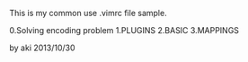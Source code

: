 This is my common use .vimrc file sample.

0.Solving encoding problem
1.PLUGINS
2.BASIC
3.MAPPINGS

by aki
2013/10/30
